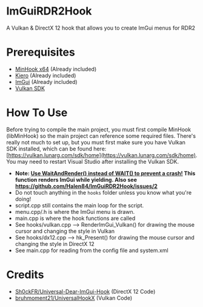 # ImGuiRDR2Hook
 A Vulkan & DirectX 12 hook that allows you to create ImGui menus for RDR2
 
# Prerequisites
- [MinHook x64](https://github.com/TsudaKageyu/minhook) (Already included)
- [Kiero](https://github.com/Rebzzel/kiero) (Already included)
- [ImGui](https://github.com/ocornut/imgui) (Already included)
- [Vulkan SDK](https://vulkan.lunarg.com/sdk/home)

# How To Use
Before trying to compile the main project, you must first compile MinHook (libMinHook) so the main project can reference some required files.
There's really not much to set up, but you must first make sure you have Vulkan SDK installed, which can be found here: [https://vulkan.lunarg.com/sdk/home](https://vulkan.lunarg.com/sdk/home). You may need to restart Visual Studio after installing the Vulkan SDK.

- **Note: <u>Use WaitAndRender() instead of WAIT() to prevent a crash!</u> This function renders ImGui while yielding. Also see https://github.com/Halen84/ImGuiRDR2Hook/issues/2**
- Do not touch anything in the `hooks` folder unless you know what you're doing!
- script.cpp still contains the main loop for the script.
- menu.cpp/.h is where the ImGui menu is drawn.
- main.cpp is where the hook functions are called
- See hooks/vulkan.cpp --> RenderImGui_Vulkan() for drawing the mouse cursor and changing the style in Vulkan
- See hooks/dx12.cpp --> hk_Present() for drawing the mouse cursor and changing the style in DirectX 12
- See main.cpp for reading from the config file and system.xml
 
# Credits
- [Sh0ckFR/Universal-Dear-ImGui-Hook](https://github.com/Sh0ckFR/Universal-Dear-ImGui-Hook) (DirectX 12 Code)
- [bruhmoment21/UniversalHookX](https://github.com/bruhmoment21/UniversalHookX) (Vulkan Code)
